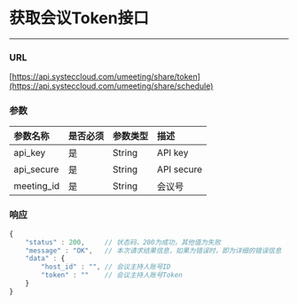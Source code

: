 # 获取会议Token接口

---

### URL

[https://api.systeccloud.com/umeeting/share/token](https://api.systeccloud.com/umeeting/share/schedule)

### 参数

| 参数名称 | 是否必须 | 参数类型 | 描述 |
| :--- | :--- | :--- | :--- |
| api\_key | 是 | String | API key |
| api\_secure | 是 | String | API secure |
| meeting\_id | 是 | String | 会议号 |

### 响应

```js
{
    "status" : 200,     // 状态码，200为成功，其他值为失败
    "message" : "OK",   // 本次请求结果信息，如果为错误时，即为详细的错误信息
    "data" : {
        "host_id" : "", // 会议主持人账号ID
        "token" : ""    // 会议主持人账号Token
    }
}
```



